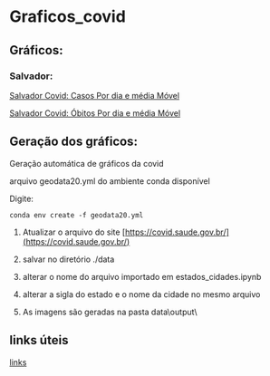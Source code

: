# Graficos_covid 


## Gráficos:

### Salvador:

[Salvador Covid: Casos Por dia e média Móvel](./bahia_acompanhamento/figs/Salvador_dia_casos_Media_Movel.html)


[Salvador Covid: Óbitos Por dia e média Móvel](./bahia_acompanhamento/figs/Salvador_dia_obitos_Media_Movel.html)

## Geração dos gráficos:
Geração automática de gráficos da covid

arquivo geodata20.yml do ambiente conda disponível

Digite:

```
conda env create -f geodata20.yml

```

1. Atualizar o arquivo do site [https://covid.saude.gov.br/](https://covid.saude.gov.br/)

2. salvar no diretório ./data

3. alterar o nome do arquivo importado em estados_cidades.ipynb

4. alterar a sigla do estado e o nome da cidade no mesmo arquivo

5. As imagens são geradas na pasta data\output\

## links úteis

[links](./links.md)



